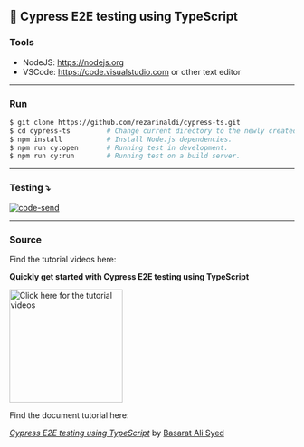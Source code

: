 ## 🦠 Cypress E2E testing using TypeScript

### Tools

- NodeJS: https://nodejs.org
- VSCode: https://code.visualstudio.com or other text editor

---

### Run

```bash
$ git clone https://github.com/rezarinaldi/cypress-ts.git
$ cd cypress-ts         # Change current directory to the newly created one.
$ npm install           # Install Node.js dependencies.
$ npm run cy:open       # Running test in development.
$ npm run cy:run        # Running test on a build server.
```

---

### Testing ⤵️

[![code-send](https://github-readme-stats.vercel.app/api/pin?username=mnindrazaka&repo=code-send&title_color=fff&icon_color=f9f9f9&text_color=9f9f9f&bg_color=2C393F)](https://github.com/mnindrazaka/code-send)

---

### Source

Find the tutorial videos here:

**Quickly get started with Cypress E2E testing using TypeScript**

<a href="https://youtu.be/n3SvvZSWwfM"><img alt="Click here for the tutorial videos" src="https://raw.githubusercontent.com/jacques-blom/recoil-design-tool/01-context/video.png" width="200" /></a>

Find the document tutorial here:

_[Cypress E2E testing using TypeScript](https://github.com/basarat/typescript-book/blob/master/docs/testing/cypress.md)_ by [Basarat Ali Syed](https://github.com/basarat)
